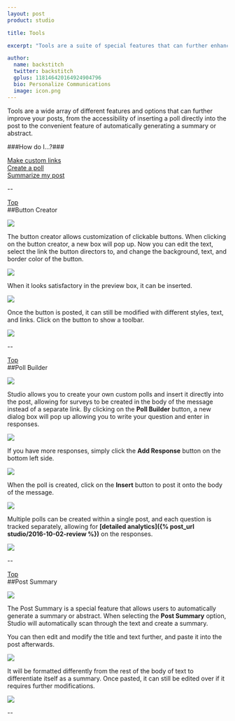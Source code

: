 ```yaml
---
layout: post
product: studio

title: Tools

excerpt: "Tools are a suite of special features that can further enhance and customize posts."

author:
  name: backstitch
  twitter: backstitch
  gplus: 118146420164924904796
  bio: Personalize Communications
  image: icon.png
---
```


Tools are a wide array of different features and options that can further improve your posts, from the accessibility of inserting a poll directly into the post to the convenient feature of automatically generating a summary or abstract.

###How do I...?###

[Make custom links](#Buttons)<br />
[Create a poll](#Polls)<br />
[Summarize my post](#Summary)<br />

--

<a name='Buttons'></a>

[Top](#Top)<br />
##Button Creator

<div class="full zoomable"><img src="/images/studio/tools/buttons_1.png"></div>

The button creator allows customization of clickable buttons. When clicking on the button creator, a new box will pop up. Now you can edit the text, select the link the button directors to, and change the background, text, and border color of the button.

<div class="full zoomable"><img src="/images/studio/tools/buttons_2.png"></div>

When it looks satisfactory in the preview box, it can be inserted.

<div class="full zoomable"><img src="/images/studio/tools/buttons_3.png"></div>

Once the button is posted, it can still be modified with different styles, text, and links. Click on the button to show a toolbar.

<div class="full zoomable"><img src="/images/studio/tools/buttons_4.png"></div>

--

<a name='Polls'></a>

[Top](#Top)<br />
##Poll Builder

<div class="full zoomable"><img src="/images/studio/tools/polls_1.png"></div>

Studio allows you to create your own custom polls and insert it directly into the post, allowing for surveys to be created in the body of the message instead of a separate link. By clicking on the **Poll Builder** button, a new dialog box will pop up allowing you to write your question and enter in responses.

<div class="full zoomable"><img src="/images/studio/tools/polls_2.png"></div>

If you have more responses, simply click the **Add Response** button on the bottom left side.

<div class="full zoomable"><img src="/images/studio/tools/polls_3.png"></div>

When the poll is created, click on the **Insert** button to post it onto the body of the message.

<div class="full zoomable"><img src="/images/studio/tools/polls_4.png"></div>

Multiple polls can be created within a single post, and each question is tracked separately, allowing for  **[detailed analytics]({% post_url studio/2016-10-02-review %})** on the responses.

<div class="full zoomable"><img src="/images/studio/tools/polls_5.png"></div>

--

<a name='Summary'></a>

[Top](#Top)<br />
##Post Summary

<div class="full zoomable"><img src="/images/studio/tools/summary_1.png"></div>

The Post Summary is a special feature that allows users to automatically generate a summary or abstract. When selecting the **Post Summary** option, Studio will automatically scan through the text and create a summary.

You can then edit and modify the title and text further, and paste it into the post afterwards.

<div class="full zoomable"><img src="/images/studio/tools/summary_2.png"></div>

It will be formatted differently from the rest of the body of text to differentiate itself as a summary. Once pasted, it can still be edited over if it requires further modifications.

<div class="full zoomable"><img src="/images/studio/tools/summary_3.png"></div>

--
